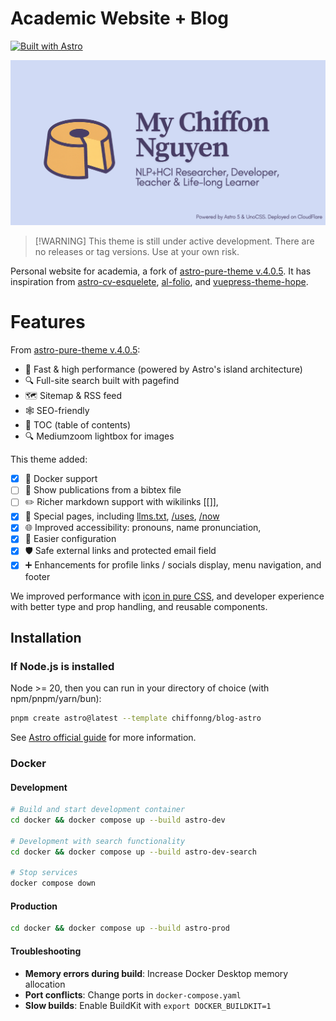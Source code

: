 # Academic Website + Blog

[![Built with Astro](https://astro.badg.es/v2/built-with-astro/tiny.svg)](https://astro.build)

![](public/img/social-preview.png)

> [!WARNING] This theme is still under active development. There are no releases or tag versions.
> Use at your own risk.

Personal website for academia, a fork of
[astro-pure-theme v.4.0.5](https://github.com/cworld1/astro-theme-pure). It has inspiration from
[astro-cv-esquelete](https://github.com/mmouzo/astro-cv-esquelete),
[al-folio](https://github.com/alshedivat/al-folio), and
[vuepress-theme-hope](https://theme-hope.vuejs.press/).

# Features

From [astro-pure-theme v.4.0.5](https://github.com/cworld1/astro-theme-pure):

- 🚀 Fast & high performance (powered by Astro's island architecture)
- 🔍 Full-site search built with pagefind
- 🗺️ Sitemap & RSS feed
- 🕸️ SEO-friendly
- 📖 TOC (table of contents)
- 🔍 Mediumzoom lightbox for images

This theme added:

- [x] 🐳 Docker support
- [ ] 📄 Show publications from a bibtex file
- [ ] ✏️ Richer markdown support with wikilinks [[]],
- [x] 📃 Special pages, including [llms.txt](https://llmstxt.org/), [/uses](https://uses.tech/),
      [/now](https://nownownow.com/about)
- [x] 🌐 Improved accessibility: pronouns, name pronunciation,
- [x] 🔧 Easier configuration
- [x] 🛡️ Safe external links and protected email field
- [x] ➕ Enhancements for profile links / socials display, menu navigation, and footer

We improved performance with [icon in pure CSS](https://unocss.dev/presets/icons), and developer experience with better type and prop handling, and reusable components.

## Installation

### If Node.js is installed

Node >= 20, then you can run in your directory of choice (with npm/pnpm/yarn/bun):

```sh
pnpm create astro@latest --template chiffonng/blog-astro
```

See [Astro official guide](https://docs.astro.build/en/install-and-setup/) for more information.

### Docker

#### Development

```bash
# Build and start development container
cd docker && docker compose up --build astro-dev

# Development with search functionality
cd docker && docker compose up --build astro-dev-search

# Stop services
docker compose down
```

#### Production

```bash
cd docker && docker compose up --build astro-prod
```

#### Troubleshooting

- **Memory errors during build**: Increase Docker Desktop memory allocation
- **Port conflicts**: Change ports in `docker-compose.yaml`
- **Slow builds**: Enable BuildKit with `export DOCKER_BUILDKIT=1`
